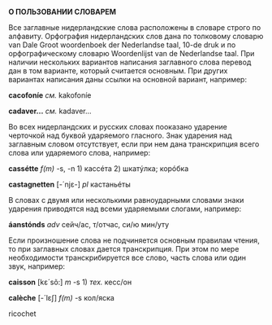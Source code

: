 **О ПОЛЬЗОВАНИИ СЛОВАРЕМ**

Все заглавные нидерландские слова расположены в словаре строго по алфавиту. Орфография нидерландских слов дана по толковому словарю van Dale Groot woordenboek der Nederlandse taal, 10-de druk и по орфографическому словарю Woordenlijst van de Nederlandse taal. При наличии нескольких вариантов написания заглавного слова перевод дан в том варианте, который считается основным. При других вариантах написания даны ссылки на основной вариант, например:

**cacofoníe** _см._ kakofoníe

**cadaver...** _см._ kadaver...

Во всех нидерландских и русских словах пооказано ударение черточкой над буквой ударяемого гласного. Знак ударения над заглавным словом отсутствует, если при нем дана транскрипция всего слова или ударяемого слова, например:

**cassétte** _f\(m\)_ -s, -n 1\) кассéта 2\) шкатýлка; корóбка

**castagnetten** \[-´njɛ-\] _pl_ кастаньéты

В словах с двумя или несколькими равноударными словами знаки ударения приводятся над всеми ударяемыми слогами, например:

**áanstónds** _adv_ сейч/ас, т/отчас, си/ю мин/уту

Если произношение слова не подчиняется основным правилам чтения, то при заглавных словах дается транскрипция. При этом по мере необходимости транскрибируется все слово, часть слова или один звук, например:

**caisson** \[kɛ´sõ:\] _m_ -s 1\) _тех._ кесс/он

**calèche** \[-´lɛʃ\] _f\(m\)_ -s кол/яска

ricochet

